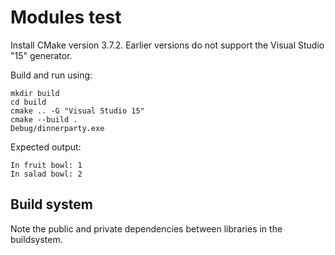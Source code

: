 
Modules test
============

Install CMake version 3.7.2. Earlier versions do not support the Visual Studio "15" generator.

Build and run using:

    mkdir build
    cd build
    cmake .. -G "Visual Studio 15"
    cmake --build .
    Debug/dinnerparty.exe

Expected output:

    In fruit bowl: 1
    In salad bowl: 2

Build system
------------

Note the public and private dependencies between libraries in the buildsystem.
